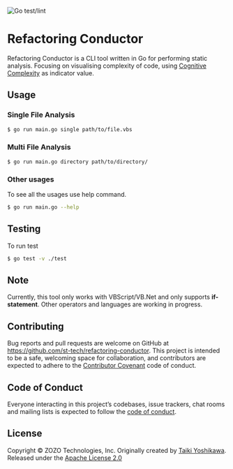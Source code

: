 ![Go test/lint](https://github.com/st-tech/refactoring-conductor/workflows/Go%20test/lint/badge.svg)

# Refactoring Conductor

Refactoring Conductor is a CLI tool written in Go for performing static analysis.
Focusing on visualising complexity of code, using [Cognitive Complexity](https://docs.codeclimate.com/docs/cognitive-complexity) as indicator value.

## Usage

### Single File Analysis

```sh
$ go run main.go single path/to/file.vbs
```

### Multi File Analysis

```
$ go run main.go directory path/to/directory/
```

### Other usages

To see all the usages use help command.

```sh
$ go run main.go --help
```

## Testing

To run test

```sh
$ go test -v ./test
```

## Note

Currently, this tool only works with VBScript/VB.Net and only supports **if-statement**. Other operators and languages are working in progress.

## Contributing

Bug reports and pull requests are welcome on GitHub at https://github.com/st-tech/refactoring-conductor. This project is intended to be a safe, welcoming space for collaboration, and contributors are expected to adhere to the [Contributor Covenant](http://contributor-covenant.org) code of conduct.

## Code of Conduct

Everyone interacting in this project’s codebases, issue trackers, chat rooms and mailing lists is expected to follow the [code of conduct](./CODE_OF_CONDUCT.md).

## License

Copyright &copy; ZOZO Technologies, Inc. Originally created by [Taiki Yoshikawa](http://github.com/yoshikawa).  
Released under the [Apache License 2.0](./LICENSE)

